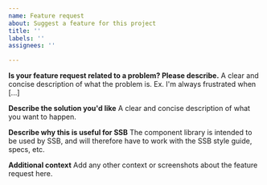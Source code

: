 ```yaml
---
name: Feature request
about: Suggest a feature for this project
title: ''
labels: ''
assignees: ''

---
```


**Is your feature request related to a problem? Please describe.**
A clear and concise description of what the problem is. Ex. I'm always frustrated when [...]

**Describe the solution you'd like**
A clear and concise description of what you want to happen.

**Describe why this is useful for SSB**
The component library is intended to be used by SSB, and will therefore have to work with the SSB style guide, specs, etc.

**Additional context**
Add any other context or screenshots about the feature request here.
